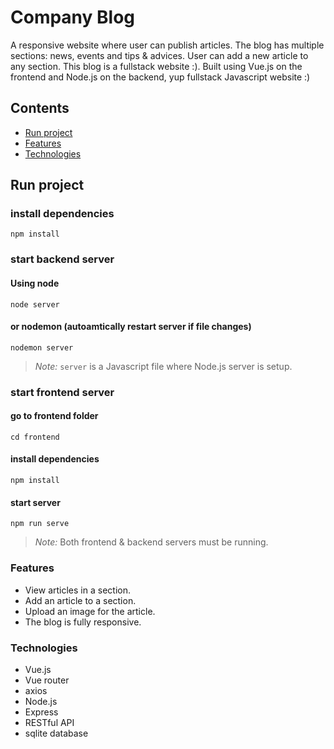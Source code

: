 # Company Blog

A responsive website where user can publish articles. The blog has multiple sections: news, events and tips & advices. User can add a new article to any section. This blog is a fullstack website :). Built using Vue.js on the frontend and Node.js on the backend, yup fullstack Javascript website :) 

## Contents

- [Run project](#Run-project)
- [Features](#Features)
- [Technologies](#Technologies)

## Run project

### install dependencies

`npm install`

### start backend server

#### Using node

`node server`

#### or nodemon (autoamtically restart server if file changes)

`nodemon server`

> _Note:_ `server` is a Javascript file where Node.js server is setup.

### start frontend server

#### go to frontend folder

`cd frontend`

#### install dependencies

`npm install`

#### start server

`npm run serve`

> _Note:_ Both frontend & backend servers must be running.

### Features

- View articles in a section.
- Add an article to a section.
- Upload an image for the article.
- The blog is fully responsive.

### Technologies

- Vue.js
- Vue router
- axios
- Node.js
- Express
- RESTful API
- sqlite database
